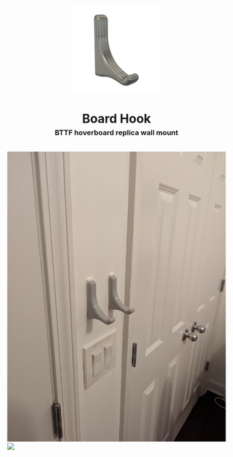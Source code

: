 <!-- 2023-12-28 -->

<p align="center">
  <img src="../../plans/board-hook/images/wireframe.png" width="40%"/>
</p>
<h1 align="center">
  Board Hook
  <br>
  <sup><sub><sup>BTTF hoverboard replica wall mount<sup></sub>
</h1>

![](/plans/board-hook/images/gallery0.jpg)
![](/plans/board-hook/images/gallery2.jpg)
